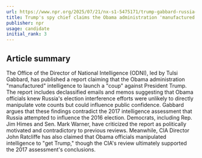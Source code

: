 ```yaml
---
url: https://www.npr.org/2025/07/21/nx-s1-5475171/trump-gabbard-russia-2016-election
title: Trump's spy chief claims the Obama administration 'manufactured' intel on Russia
publisher: npr
usage: candidate
initial_rank: 3
---
```

## Article summary
The Office of the Director of National Intelligence (ODNI), led by Tulsi Gabbard, has published a report claiming that the Obama administration "manufactured" intelligence to launch a "coup" against President Trump. The report includes declassified emails and memos suggesting that Obama officials knew Russia's election interference efforts were unlikely to directly manipulate vote counts but could influence public confidence. Gabbard argues that these findings contradict the 2017 intelligence assessment that Russia attempted to influence the 2016 election. Democrats, including Rep. Jim Himes and Sen. Mark Warner, have criticized the report as politically motivated and contradictory to previous reviews. Meanwhile, CIA Director John Ratcliffe has also claimed that Obama officials manipulated intelligence to "get Trump," though the CIA's review ultimately supported the 2017 assessment's conclusions.
